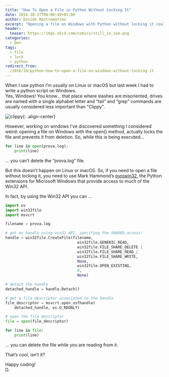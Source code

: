 ```yaml
---
title: "How To Open a File in Python Without Locking It"
date: 2016-10-27T00:00:49+01:00
author: Davide Mastromatteo
excerpt: "Opening a file on Windows with Python without locking it could be tricky. I've lost a couple of hours on trying to understand how do it. If you want to save this time, keep reading!"
header:
  teaser: https://imgs.xkcd.com/comics/still_in_use.png
categories:
  - Dev
tags:
  - file
  - lock
  - python
redirect_from:
  /2016/10/python-how-to-open-a-file-on-windows-without-locking-it
---
```

When I use python I’m usually on Linux or macOS but last week I had to write a python script on Windows.  
Yes, Windows! You know... that place where slashes are misoriented, drives are named with a single alphabet letter and “tail” and “grep” commands are usually considered less important than "Clippy".

![clippy](https://cdn-images-1.medium.com/max/800/1*eTEvMXSe7JqbnYEu6U2d5w.jpeg){: .align-center}

However, working on windows I’ve discovered something I considered weird: opening a file on Windows with the open() method, actually locks the file and prevents it from deletion.
So, while this is being executed...

```python
for line in open(prova.log):
    print(line)
```

... you can’t delete the “prova.log” file.

But this doesn’t happen on Linux or macOS.
So, if you need to open a file without locking it, you need to use Mark Hammond’s [pypiwin32](https://pypi.python.org/pypi/pypiwin32), the Python extensions for Microsoft Windows that provide access to much of the Win32 API.

In fact, by using the Win32 API you can ...

```python
import os
import win32file
import msvcrt

filename = prova.log

# get an handle using win32 API, specifyng the SHARED access!
handle = win32file.CreateFile(filename,
                                win32file.GENERIC_READ,
                                win32file.FILE_SHARE_DELETE |
                                win32file.FILE_SHARE_READ |
                                win32file.FILE_SHARE_WRITE,
                                None,
                                win32file.OPEN_EXISTING,
                                0,
                                None)

# detach the handle
detached_handle = handle.Detach()

# get a file descriptor associated to the handle
file_descriptor = msvcrt.open_osfhandle(
    detached_handle, os.O_RDONLY)

# open the file descriptor
file = open(file_descriptor)

for line in file:
    print(line)
```

... you can delete the file while you are reading from it.

That’s cool, isn’t it?

Happy coding!  
D.
